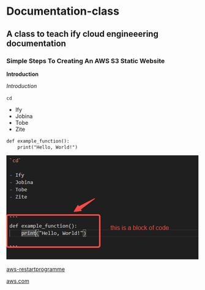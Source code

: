 # Documentation-class
## A class to teach ify cloud engineeering documentation

### Simple Steps To Creating An AWS S3 Static Website

**Introduction**

*Introduction*

`cd`

- Ify
- Jobina
- Tobe
- Zite


```
def example_function():
    print("Hello, World!")

```

![first-image](./images/screenshot-20240220-212929.png)


[aws-restartprogramme](https://www.awsrestartprogram.com/login?ec=302&startURL=%2Fs%2Fplacement)

[aws.com](https://www.awsrestartprogram.com/login?ec=302&startURL=%2Fs%2Fplacement)


